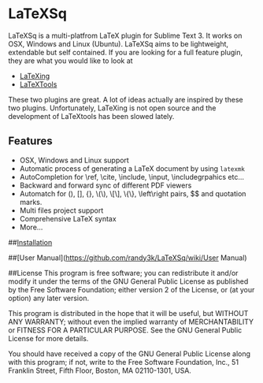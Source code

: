 LaTeXSq
=================

LaTeXSq is a multi-platfrom LaTeX plugin for Sublime Text 3. It works on OSX, Windows and Linux (Ubuntu).
LaTeXSq aims to be lightweight, extendable but self contained. If you are looking for a full feature plugin, they are what you would like to look at

* [LaTeXing](http://latexing.com)
* [LaTeXTools](https://github.com/SublimeText/LaTeXTools)

These two plugins are great. A lot of ideas actually are inspired by these two plugins. Unfortunately, LaTeXing is not open source and the development of LaTeXtools has been slowed lately.


## Features
* OSX, Windows and Linux support
* Automatic process of generating a LaTeX document by using `latexmk`
* AutoCompletion for \ref, \cite, \include, \input, \includegrpahics etc...
* Backward and forward sync of different PDF viewers
* Automatch for (), [], {}, &#92;(&#92;), &#92;[&#92;], &#92;{&#92;}, \left\right pairs, $$ and quotation marks.
* Multi files project support
* Comprehensive LaTeX syntax 
* More…

##[Installation](https://github.com/randy3k/LaTeXSq/wiki/Installation)

##[User Manual](https://github.com/randy3k/LaTeXSq/wiki/User Manual)

##License
This program is free software; you can redistribute it and/or modify it under the terms of the GNU General Public License as published by the Free Software Foundation; either version 2 of the License, or (at your option) any later version.

This program is distributed in the hope that it will be useful, but WITHOUT ANY WARRANTY; without even the implied warranty of MERCHANTABILITY or FITNESS FOR A PARTICULAR PURPOSE.  See the GNU General Public License for more details.

You should have received a copy of the GNU General Public License along with this program; if not, write to the Free Software Foundation, Inc., 51 Franklin Street, Fifth Floor, Boston, MA  02110-1301, USA.
